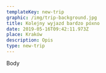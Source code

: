 ```yaml
---
templateKey: new-trip
graphic: /img/trip-background.jpg
title: Kolejny wyjazd bardzo póxno
date: 2019-05-16T09:42:11.973Z
place: Kraków
description: Opis
type: new-trip
---
```

Body
